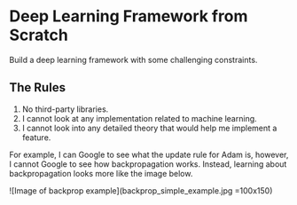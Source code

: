 # Deep Learning Framework from Scratch

Build a deep learning framework with some challenging constraints.

## The Rules

1. No third-party libraries.
2. I cannot look at any implementation related to machine learning.
3. I cannot look into any detailed theory that would help me implement a feature.

For example, I can Google to see what the update rule for Adam is, however, I cannot Google to see how backpropagation works. Instead, learning about backpropagation looks more like the image below.

![Image of backprop example](backprop_simple_example.jpg =100x150)
